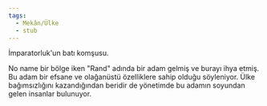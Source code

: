 ```yaml
---
tags:
  - Mekân/Ülke
  - stub
---  
```

  
İmparatorluk'un batı komşusu.  
  
No name bir bölge iken "Rand" adında bir adam gelmiş ve burayı ihya etmiş. Bu adam bir efsane ve olağanüstü özelliklere sahip olduğu söyleniyor. Ülke bağımsızlığını kazandığından beridir de yönetimde bu adamın soyundan gelen insanlar bulunuyor.